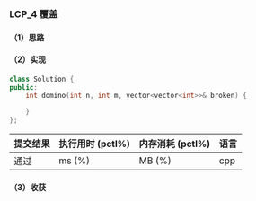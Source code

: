 ### LCP_4 覆盖

#### （1）思路

#### （2）实现

```cpp
class Solution {
public:
    int domino(int n, int m, vector<vector<int>>& broken) {

    }
};
```

| 提交结果 | 执行用时 (pctl%) | 内存消耗 (pctl%) | 语言 |
|:---------|:-----------------|:-----------------|:-----|
| 通过     |  ms (%)   |  MB (%)  | cpp  |

#### （3）收获

